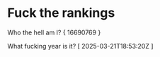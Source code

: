 # Fuck the rankings

Who the hell am I?
{ 16690769 }

What fucking year is it?
[ 2025-03-21T18:53:20Z ]
